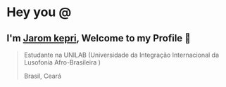 # Hey you @
## I'm [Jarom kepri](`https://https://www.linkedin.com/in/jaromkepri/`), Welcome to my Profile 👀
> Estudante na UNILAB (Universidade da Integração Internacional da Lusofonia Afro-Brasileira ) 
> 
> Brasil, Ceará 



